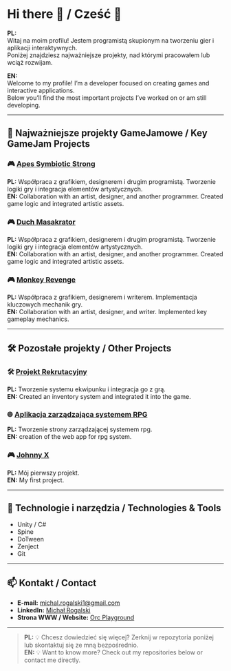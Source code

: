 # Hi there 👋 / Cześć 👋

**PL:**  
Witaj na moim profilu! Jestem programistą skupionym na tworzeniu gier i aplikacji interaktywnych.  
Poniżej znajdziesz najważniejsze projekty, nad którymi pracowałem lub wciąż rozwijam.

**EN:**  
Welcome to my profile! I’m a developer focused on creating games and interactive applications.  
Below you’ll find the most important projects I’ve worked on or am still developing.

---

## 🎯 Najważniejsze projekty GameJamowe / Key GameJam Projects

### 🎮 [Apes Symbiotic Strong](https://github.com/Cossack888/SGJ2025)
**PL:** Współpraca z grafikiem, designerem i drugim programistą. Tworzenie logiki gry i integracja elementów artystycznych.  
**EN:** Collaboration with an artist, designer, and another programmer. Created game logic and integrated artistic assets.


### 🎮 [Duch Masakrator](https://github.com/Cossack888/PausePro)
**PL:** Współpraca z grafikiem, designerem i drugim programistą. Tworzenie logiki gry i integracja elementów artystycznych.  
**EN:** Collaboration with an artist, designer, and another programmer. Created game logic and integrated artistic assets.

### 🎮 [Monkey Revenge](https://github.com/Cossack888/Monkey-Revenge)
**PL:** Współpraca z grafikiem, designerem i writerem. Implementacja kluczowych mechanik gry.  
**EN:** Collaboration with an artist, designer, and writer. Implemented key gameplay mechanics.

---

## 🛠️ Pozostałe projekty / Other Projects

### 🛠️ [Projekt Rekrutacyjny](https://github.com/Cossack888/Garmory)
**PL:** Tworzenie systemu ekwipunku i integracja go z grą.  
**EN:** Created an inventory system and integrated it into the game.

### 🌐 [Aplikacja zarządzająca systemem RPG](https://github.com/Cossack888/the-cause-new)
**PL:** Tworzenie strony zarządzającej systemem rpg.  
**EN:** creation of the web app for rpg system.

### 🎮 [Johnny X](https://github.com/Cossack888/Johnny-X)
**PL:** Mój pierwszy projekt.  
**EN:** My first project.

---

## 📌 Technologie i narzędzia / Technologies & Tools
- Unity / C#
- Spine
- DoTween
- Zenject
- Git

---

## 📫 Kontakt / Contact
- **E-mail:** michal.rogalski1@gmail.com  
- **LinkedIn:** [Michał Rogalski](https://www.linkedin.com/in/micha%C5%82-rogalski-a906861ba/)  
- **Strona WWW / Website:** [Orc Playground](https://orcplayground.pl)

---

> **PL:** 💡 Chcesz dowiedzieć się więcej? Zerknij w repozytoria poniżej lub skontaktuj się ze mną bezpośrednio.  
> **EN:** 💡 Want to know more? Check out my repositories below or contact me directly.
